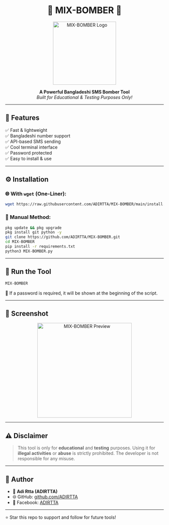 

<h1 align="center">
  🚀 MIX-BOMBER 🚀
</h1>

<p align="center">
  <img src="https://i.postimg.cc/pXHYP6x5/Lucid-Realism-Design-a-darkthemed-hackerstyle-logo-for-a-tool-2.jpg" width="200" alt="MIX-BOMBER Logo">
</p>

<p align="center">
  <b>A Powerful Bangladeshi SMS Bomber Tool</b> <br>
  <i>Built for Educational & Testing Purposes Only!</i>
</p>

---

## 🔧 Features

✅ Fast & lightweight  
✅ Bangladeshi number support  
✅ API-based SMS sending  
✅ Cool terminal interface  
✅ Password protected  
✅ Easy to install & use

---

## ⚙️ Installation

### 🌐 With `wget` (One-Liner):

```bash
wget https://raw.githubusercontent.com/ADIRTTA/MIX-BOMBER/main/install.sh && bash install.sh
````

### 🧪 Manual Method:

```bash
pkg update && pkg upgrade
pkg install git python -y
git clone https://github.com/ADIRTTA/MIX-BOMBER.git
cd MIX-BOMBER
pip install -r requirements.txt
python3 MIX-BOMBER.py
```

---

## 🚀 Run the Tool

```bash
MIX-BOMBER
```

🔐 If a password is required, it will be shown at the beginning of the script.

---

## 📸 Screenshot

<p align="center">
  <img src="https://i.postimg.cc/Gpg2jJKq/Screenshot-2025-06-07-18-38-50-103-edit-com-termux.jpg" width="300" alt="MIX-BOMBER Preview">
</p>

---

## ⚠️ Disclaimer

> This tool is only for **educational** and **testing** purposes.
> Using it for **illegal activities** or **abuse** is strictly prohibited.
> The developer is not responsible for any misuse.

---

## 👑 Author

* 👤 **Adi Rtta (ADIRTTA)**
* 🌐 GitHub: [github.com/ADIRTTA](https://github.com/ADIRTTA)
* 📱 Facebook: [ADIRTTA](https://facebook.com/ADIRTTA)

---

⭐ Star this repo to support and follow for future tools!
